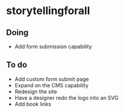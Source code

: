 # storytellingforall

## Doing

-   Add form submission capability

## To do

-   Add custom form submit page
-   Expand on the CMS capability
-   Redesign the site
-   Have a designer redo the logo into an SVG
-   Add book links
